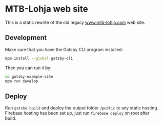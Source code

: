 # MTB-Lohja web site

This is a static rewrite of the old legacy www.mtb-lohja.com web site.

## Development

Make sure that you have the Gatsby CLI program installed:
```sh
npm install --global gatsby-cli
```

Then you can run it by:
```sh
cd gatsby-example-site
npm run develop
```

## Deploy

Run `gatsby build` and deploy the output folder `/public` to any
static hosting. Firebase hosting has been set up, just run 
`firebase deploy` on root after build. 
